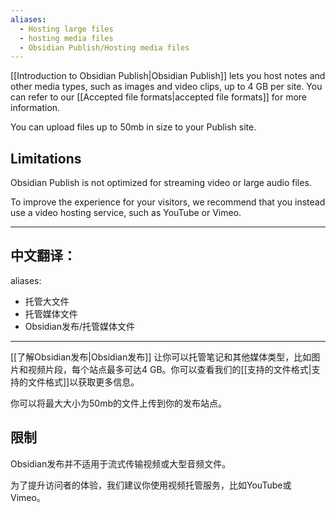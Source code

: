 ```yaml
---
aliases:
  - Hosting large files
  - hosting media files
  - Obsidian Publish/Hosting media files
---
```

[[Introduction to Obsidian Publish|Obsidian Publish]] lets you host notes and other media types, such as images and video clips, up to 4 GB per site. You can refer to our [[Accepted file formats|accepted file formats]] for more information.

You can upload files up to 50mb in size to your Publish site.

## Limitations

Obsidian Publish is not optimized for streaming video or large audio files. 

To improve the experience for your visitors, we recommend that you instead use a video hosting service, such as YouTube or Vimeo.

---

中文翻译：
---
aliases:
  - 托管大文件
  - 托管媒体文件
  - Obsidian发布/托管媒体文件
---
[[了解Obsidian发布|Obsidian发布]] 让你可以托管笔记和其他媒体类型，比如图片和视频片段，每个站点最多可达4 GB。你可以查看我们的[[支持的文件格式|支持的文件格式]]以获取更多信息。

你可以将最大大小为50mb的文件上传到你的发布站点。

## 限制

Obsidian发布并不适用于流式传输视频或大型音频文件。

为了提升访问者的体验，我们建议你使用视频托管服务，比如YouTube或Vimeo。